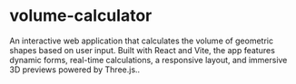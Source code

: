 # volume-calculator
An interactive web application that calculates the volume of geometric shapes based on user input. Built with React and Vite, the app features dynamic forms, real-time calculations, a responsive layout, and immersive 3D previews powered by Three.js..
